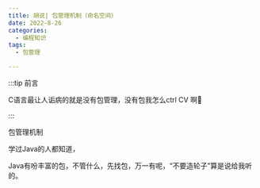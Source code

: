 ```yaml
---
title: 胡说| 包管理机制（命名空间）
date: 2022-8-26
categories:
  - 编程知识
tags:
  - 包管理

---
```


:::tip 前言

 C语言最让人诟病的就是没有包管理，没有包我怎么ctrl CV 啊🤔

:::

包管理机制

学过Java的人都知道，

Java有吩丰富的包，不管什么，先找包，万一有呢，“不要造轮子”算是说给我听的。

